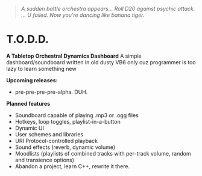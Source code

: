 > *A sudden battle orchestra appears...* 
> *Roll D20 against psychic attack.* 
> *... U failed. Now you're dancing like banana tiger.*

# T.O.D.D.
**A Tabletop Orchestral Dynamics Dashboard**
A simple dashboard/soundboard written in old dusty VB6 only cuz programmer is too lazy to learn something new

**Upcoming releases:**
 - pre-pre-pre-pre-alpha. DUH.

**Planned features**

 - Soundboard capable of playing .mp3 or .ogg files
 - Hotkeys, loop toggles, playlist-in-a-button
 - Dynamic UI
 - User schemes and libraries
 - URI Protocol-controlled playback
 - Sound effects (reverb, dynamic volume)
 - Moodlists (playlists of combined tracks with per-track volume, random and transience options)
 - Abandon a project, learn C++, rewrite it there. 

